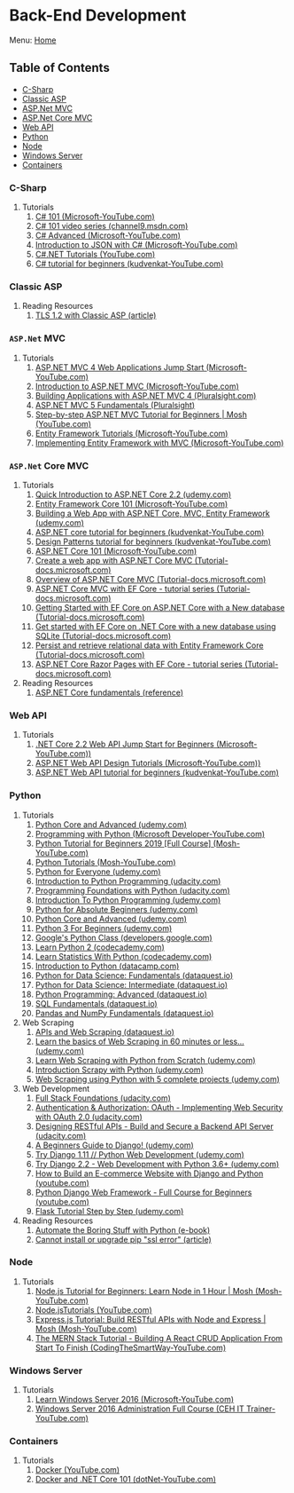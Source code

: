 # Back-End Development

Menu: [Home](./README.md)

## Table of Contents

- [C-Sharp](#c-sharp)
- [Classic ASP](#classic-asp)
- [ASP.Net MVC](#aspnet-mvc)
- [ASP.Net Core MVC](#aspnet-core-mvc)
- [Web API](#web-api)
- [Python](#python)
- [Node](#node)
- [Windows Server](#windows-server)
- [Containers](#containers)

### C-Sharp

1. Tutorials
    1. [C# 101 (Microsoft-YouTube.com)](https://www.youtube.com/playlist?list=PLdo4fOcmZ0oVxKLQCHpiUWun7vlJJvUiN "C# 101 - In this first video of a full Intro to C# video series, Scott Hanselman and Kendra Havens review the basics of C# from building a simple Hello World application to knowing about Object Oriented Programming with Microsoft experts!")
    1. [C# 101 video series (channel9.msdn.com)](https://channel9.msdn.com/Series/CSharp-101/ "In this first video of a full Intro to C# video series, Scott Hanselman and Kendra Havens review the basics of C# from building a simple Hello World application to knowing about Object Oriented Programming with Microsoft experts!")
    1. [C# Advanced (Microsoft-YouTube.com)](https://www.youtube.com/playlist?list=PLdo4fOcmZ0oXzJ3FC-ApBes-0klFN9kr9 "C# Advanced - LINQ SERIES: Language Integrated Query, LINQ, provides a consistent syntax to query any data source. More than that, the compiler and libraries translate that consistent syntax to native queries for each different data source. You learn LINQ, and you can efficiently access data from databases, cloud storage, objects in memory, JSON or XML data sources. In this series, you’ll learn how to write LINQ queries. You’ll also learn about the mechanisms LINQ uses to translate your C# code into native queries for specific data sources. ASYNC SERIES: Modern applications require asynchronous processing. You may make network calls to services in the cloud or on other machines. You may be starting long-running processes to analyze large data sets. The C# language has features that make async programs easier to reason about and understand. In this series, you’ll learn about “async” and “await”, and the Task class. You’ll learn how these features work together to help you to write asynchronous applications.")
    1. [Introduction to JSON with C# (Microsoft-YouTube.com)](https://www.YouTube.com/playlist?list=PLsrZV8shpwjM_eZZ-11lEby-bWmPrNem9)
    1. [C#.NET Tutorials (YouTube.com)](https://www.YouTube.com/playlist?list=PLTjRvDozrdlz3_FPXwb6lX_HoGXa09Yef)
    1. [C# tutorial for beginners (kudvenkat-YouTube.com)](https://www.youtube.com/playlist?list=PLAC325451207E3105)

### Classic ASP

1. Reading Resources
    1. [TLS 1.2 with Classic ASP (article)](https://dhali.com/programming/tls-1-2-with-classic-asp/ "TLS 1.2 with Classic ASP")

### `ASP.Net` MVC

1. Tutorials
    1. [ASP.NET MVC 4 Web Applications Jump Start (Microsoft-YouTube.com)](https://www.YouTube.com/playlist?list=PLIoX3-mcY80gktuMgl7UqkXD3Zl6oFOCM)
    1. [Introduction to ASP.NET MVC (Microsoft-YouTube.com)](https://www.YouTube.com/playlist?list=PLsrZV8shpwjNLs9hr2YEllESVP4jCN6pR)
    1. [Building Applications with ASP.NET MVC 4 (Pluralsight.com)](https://www.pluralsight.com/courses/mvc4-building)
    1. [ASP.NET MVC 5 Fundamentals (Pluralsight)](https://www.pluralsight.com/courses/mvc4-building)
    1. [Step-by-step ASP.NET MVC Tutorial for Beginners | Mosh (YouTube.com)](https://www.YouTube.com/watch?v=E7Voso411Vs&list=PLTjRvDozrdlwG-Gl0I1vCA7NUBS0mif8F&index=2&t=0s)
    1. [Entity Framework Tutorials (Microsoft-YouTube.com)](https://www.YouTube.com/playlist?list=PLTjRvDozrdlyZf7wM83SZT-xz9giQlcwJ)
    1. [Implementing Entity Framework with MVC (Microsoft-YouTube.com)](https://www.YouTube.com/watch?v=ok3kajIFHow)

### `ASP.Net` Core MVC

1. Tutorials
    1. [Quick Introduction to ASP.NET Core 2.2 (udemy.com)](https://www.udemy.com/course/asp-net-core/ "Free 4 Hours - This is an introductory course on ASP.NET Core 2.2. This course is for anyone who is new to asp.net core 2.2 or who is familiar with ASP.NET  and wants to take a first stab at understanding what is different in asp.net core 2.2.")
    1. [Entity Framework Core 101 (Microsoft-YouTube.com)](https://www.youtube.com/playlist?list=PLdo4fOcmZ0oX7uTkjYwvCJDG2qhcSzwZ6 "Entity Framework Core 101 - Entity Framework Core is an Object-Relational Mapper that simplifies working with relational databases using strongly-typed .NET objects. This 101-level, intro video series will walk you getting started with EF, building an ASP.NET Core Web Apps with EF Core, and performance tips to help you along the way!")
    1. [Building a Web App with ASP.NET Core, MVC, Entity Framework (udemy.com)](https://www.udemy.com/course/building-a-web-app-with-aspnet-core-mvc-entity-framework/ "$$$ 3 Hours - In this course, you'll build your first fully-working MVC web application using the new ASP.NET Core MVC. ASP.NET Core is a mature, stable platform for developing web applications and APIs. This course will walk you through building a web app from scratch using ASP.NET Core 3.1, Visual Studio 2017, Entity Framework Core 3.1, Bootstrap 4, and Angular (v6)")
    1. [ASP.NET core tutorial for beginners (kudvenkat-YouTube.com)](https://www.youtube.com/playlist?list=PL6n9fhu94yhVkdrusLaQsfERmL_Jh4XmU)
    1. [Design Patterns tutorial for beginners (kudvenkat-YouTube.com)](https://www.youtube.com/playlist?list=PL6n9fhu94yhUbctIoxoVTrklN3LMwTCmd)
    1. [ASP.NET Core 101 (Microsoft-YouTube.com)](https://www.youtube.com/playlist?list=PLdo4fOcmZ0oW8nviYduHq7bmKode-p8Wy "ASP.NET Core 101 - ASP.NET is an open source web framework, created by Microsoft, for building modern web apps and services with .NET. In this introductory video series, Scott Hanselman and Leslie Richardson explain how to utilize the right tools for building your ASP.NET Core website. Including Blazor components and publishing your website to Azure!")
    1. [Create a web app with ASP.NET Core MVC (Tutorial-docs.microsoft.com)](https://docs.microsoft.com/en-us/aspnet/core/Tutorials/first-mvc-app/?view=aspnetcore-3.1)
    1. [Overview of ASP.NET Core MVC (Tutorial-docs.microsoft.com)](https://docs.microsoft.com/en-us/aspnet/core/mvc/overview?view=aspnetcore-3.1)
    1. [ASP.NET Core MVC with EF Core - tutorial series (Tutorial-docs.microsoft.com)](https://docs.microsoft.com/en-us/aspnet/core/data/ef-mvc/?view=aspnetcore-3.1)
    1. [Getting Started with EF Core on ASP.NET Core with a New database (Tutorial-docs.microsoft.com)](https://docs.microsoft.com/en-us/aspnet/core/data/ef-rp/intro?toc=%2Faspnet%2Fcore%2Ftoc.json&bc=%2Faspnet%2Fcore%2Fbreadcrumb%2Ftoc.json&view=aspnetcore-3.1&tabs=visual-studio)
    1. [Get started with EF Core on .NET Core with a new database using SQLite (Tutorial-docs.microsoft.com)](https://docs.microsoft.com/en-us/ef/core/get-started/netcore/new-db-sqlite)
    1. [Persist and retrieve relational data with Entity Framework Core (Tutorial-docs.microsoft.com)](https://docs.microsoft.com/en-us/learn/modules/persist-data-ef-core/?view=aspnetcore-3.1)
    1. [ASP.NET Core Razor Pages with EF Core - tutorial series (Tutorial-docs.microsoft.com)](https://docs.microsoft.com/en-us/aspnet/core/data/ef-rp/?view=aspnetcore-3.1)
1. Reading Resources
    1. [ASP.NET Core fundamentals (reference)](https://docs.microsoft.com/en-us/aspnet/core/fundamentals/?view=aspnetcore-3.1&tabs=windows)

### Web API

1. Tutorials
    1. [.NET Core 2.2 Web API Jump Start for Beginners (Microsoft-YouTube.com))](https://www.youtube.com/watch?v=s3H2mfkOi9g "A short tutorial on how to create a .NET Core 2.2 Web API fast.")
    1. [ASP.NET Web API Design Tutorials (Microsoft-YouTube.com))](https://www.youtube.com/watch?v=kN8IiQWQfVU "ASP.NET Web API Design Tutorials - This course introduces the basics of the ASP.NET Web API. The ASP.NET Web API is a rich, flexible framework for building HTTP based endpoints and client. ASP.NET Web API is a framework that makes it easy to build HTTP services that reach a broad range of clients, including browsers and mobile devices. ASP.NET Web API is an ideal platform for building RESTful applications on the .NET Framework.")
    1. [ASP.NET Web API tutorial for beginners (kudvenkat-YouTube.com)](https://www.youtube.com/playlist?list=PL6n9fhu94yhW7yoUOGNOfHurUE6bpOO2b)

### Python

1. Tutorials
    1. [Python Core and Advanced (udemy.com)](https://www.udemy.com/course/python-core-and-advanced/ "Free 8.5 - Whether you are a College student learning the fundamentals of Python or a Data Science expert using python to analyze your data or a Web Developer using python frameworks like DJango or a Experienced python developer who wants to fill in the gaps , this course will help you accomplish your goals.")
    1. [Programming with Python (Microsoft Developer-YouTube.com)](https://www.youtube.com/playlist?list=PLlrxD0HtieHhS8VzuMCfQD4uJ9yne1mE6)
    1. [Python Tutorial for Beginners 2019 [Full Course] (Mosh-YouTube.com)](https://www.YouTube.com/watch?v=_uQrJ0TkZlc)
    1. [Python Tutorials (Mosh-YouTube.com)](https://www.YouTube.com/playlist?list=PLTjRvDozrdlxj5wgH4qkvwSOdHLOCx10f)
    1. [Python for Everyone (udemy.com)](https://www.udemy.com/python-for-every1/ "This course created for Data Science, AI , ML, DL , Automation Testers, Big Data , Web Developer Aspirants etc")
    1. [Introduction to Python Programming (udacity.com)](https://www.udacity.com/course/introduction-to-python--ud1110 "In this course, you'll learn the fundamentals of the Python programming language, along with programming best practices.")
    1. [Programming Foundations with Python (udacity.com)](https://www.udacity.com/course/programming-foundations-with-python--ud036 "Introductory programming class to learn Object-Oriented Programming, a must-have technique to reuse and share code easily. Learn by making projects that spread happiness!")
    1. [Introduction To Python Programming (udemy.com)](https://www.udemy.com/pythonforbeginnersintro/ "A Quick and Easy Intro into Python Programming")
    1. [Python for Absolute Beginners (udemy.com)](https://www.udemy.com/pythonforbeginnersintro/ "Python 101 - learn python programming from scratch with hands on exercises in this free python tutorial!")
    1. [Python Core and Advanced (udemy.com)](https://www.udemy.com/python-core-and-advanced/ "Master the fundamentals of Python in easy steps")
    1. [Python 3 For Beginners (udemy.com)](https://www.udemy.com/python-masterclass-for-beginners/ "Learn Python 3 from Scratch! Create Python 3 Applications. Understand Object Oriented Programming in Python.")
    1. [Google's Python Class (developers.google.com)](https://developers.google.com/edu/python/ "Welcome to Google's Python Class -- this is a free class for people with a little bit of programming experience who want to learn Python. The class includes written materials, lecture videos, and lots of code exercises to practice Python coding.")
    1. [Learn Python 2 (codecademy.com)](https://www.codecademy.com/learn/learn-python "Learn the basics of the world's fastest growing and most popular programming language used by software engineers, analysts, data scientists, and machine learning engineers alike.")
    1. [Learn Statistics With Python  (codecademy.com)](https://www.codecademy.com/learn/learn-statistics-with-python "Learn how to calculate and interpret several descriptive statistics using the Python library NumPy.")
    1. [Introduction to Python (datacamp.com)](https://www.datacamp.com/courses/intro-to-python-for-data-science "Master the basics of data analysis in Python. Expand your skill set by learning scientific computing with numpy.")
    1. [Python for Data Science: Fundamentals (dataquest.io)](https://www.dataquest.io/course/python-for-data-science-fundamentals/ "In our introductory course on Python for data science, you’ll get an overview of the Python programming language and how you can use it for data science.")
    1. [Python for Data Science: Intermediate (dataquest.io)](https://www.dataquest.io/course/python-for-data-science-intermediate/ "In our Python for Data Science Intermediate course, we’ll cover some key techniques for working with the Python programming language for data science.")
    1. [Python Programming: Advanced (dataquest.io)](https://www.dataquest.io/course/python-programming-advanced/ "Extend your knowledge of Python with our Python Programming: Advanced course. In this course, you'll learn advanced Python concepts, digging deeper into object-oriented programming (OOP), exception handling, and more.")
    1. [SQL Fundamentals (dataquest.io)](https://www.dataquest.io/course/sql-fundamentals/ "SQL is the language of data, and it is a critical skill to have when working as a Data Analyst, Data Scientist, or as a Data Engineer. In fact, more data analysts and data scientists use SQL than use either Python or R (because both Python and R programmers use SQL, too).  In our SQL Fundamentals course, you will learn the basics of this critical skill and start building some experience working with SQL databases.")
    1. [Pandas and NumPy Fundamentals (dataquest.io)](https://www.dataquest.io/course/pandas-fundamentals/ "In our Pandas and NumPy fundamentals course, you will learn how to work with Pandas and NumPy, the two most popular Python open-source libraries for data analysis.")
1. Web Scraping
    1. [APIs and Web Scraping (dataquest.io)](https://www.dataquest.io/course/apis-and-scraping/ "A data analyst or data scientist doesn’t always get data handed to them in a CSV or via an easily accessible database. Sometimes, you’ve got to go out and get the data you need. The ability to collect unique data sets can really set you apart from the pack, and being able to access APIs and scrape the web for new data stories is the best way to get data nobody else is working with.")
    1. [Learn the basics of Web Scraping in 60 minutes or less... (udemy.com)](https://www.udemy.com/course/webscraping-without-scrapy/ "Learn to webscrape from an expert in this free fast-track course, giving you all the fundamentals other courses miss!")
    1. [Learn Web Scraping with Python from Scratch (udemy.com)](https://www.udemy.com/course/web-scraping-python-tutorial/ "Python Web Scraping Tutorial. Use BeautifulSoup & Requests to scrape & crawl Craigslist directory with Python")
    1. [Introduction Scrapy with Python (udemy.com)](https://www.udemy.com/course/intro-scrapy-create-a-reddit-bot-with-python/ "Use Scrapy to Hack Reddit Site with Python")
    1. [Web Scraping using Python with 5 complete projects (udemy.com)](https://www.udemy.com/course/python_webscraping/ "Complete end to end web scraping tutorial using python , all steps and codes are explained in detail.")
1. Web Development
    1. [Full Stack Foundations (udacity.com)](https://www.udacity.com/course/full-stack-foundations--ud088 "In this course you will learn the fundamentals of back-end web development! You will create your own web application that queries a database for items on restaurant menus and then dynamically generates complete menus in the form of web pages and API endpoints.")
    1. [Authentication & Authorization: OAuth  - Implementing Web Security with OAuth 2.0 (udacity.com)](https://www.udacity.com/course/authentication-authorization-oauth--ud330 "As a Python programmer, leveraging Flask allows you to quickly and easily build your own web applications. But before you share your apps on the Internet you should protect your users' data, ensuring information stored on your site is safe from unwanted manipulation. You could implement web security and permissions on your own, but relying on trusted providers is a faster, safer, and easier way to allow users to login to your application - without having to create and maintain another account, profile, and password. In this course, you will learn to implement the OAuth 2.0 framework to allow users to securely login to your web applications. ")
    1. [Designing RESTful APIs - Build and Secure a Backend API Server (udacity.com)](https://www.udacity.com/course/designing-restful-apis--ud388 "API (Application Programming Interface) endpoints are the connections between your application and the rest of the developer community. In this course you will learn about writing secure, developer-friendly APIs that will make your back-end application thrive and keep your users happy.")
    1. [A Beginners Guide to Django! (udemy.com)](https://www.udemy.com/course/introdjango/ "Learn all the basics of Django through a step-by-step process by creating your very own Polls Application for free!")
    1. [Try Django 1.11 // Python Web Development (udemy.com)](https://www.udemy.com/try-django-v1-11-python-web-development/ "Build a web app with Django // The #1 Web Development Framework for Python")
    1. [Try Django 2.2 - Web Development with Python 3.6+ (udemy.com)](https://www.udemy.com/course/try-django-2-2-python-web-development/ "Learn by doing in building a Web Application with Python #1 Web Framework: Django.")
    1. [How to Build an E-commerce Website with Django and Python (youtube.com)](https://www.youtube.com/watch?v=YZvRrldjf1Y "Learn how to build an E-commerce website with Django and Python.")
    1. [Python Django Web Framework - Full Course for Beginners (youtube.com)](https://www.youtube.com/watch?v=F5mRW0jo-U4 "Learn the Python Django framework with this free full course. Django is an extremely popular and fully featured server-side web framework, written in Python. Django allows you to quickly create web apps.")
    1. [Flask Tutorial Step by Step (udemy.com)](https://www.udemy.com/course/python-flask-tutorial-step-by-step/ "Learn to create your first website and RESTful API using Python and Flask.")
1. Reading Resources
    1. [Automate the Boring Stuff with Python (e-book)](http://automatetheboringstuff.com/ "Practical programming for total beginners.")
    1. [Cannot install or upgrade pip "ssl error" (article)](https://github.com/pypa/pip/issues/5448 'Cannot install or upgrade pip "ssl error"')

### Node

1. Tutorials
    1. [Node.js Tutorial for Beginners: Learn Node in 1 Hour | Mosh (Mosh-YouTube.com)](https://www.YouTube.com/watch?v=TlB_eWDSMt4&list=PLTjRvDozrdlynYXGUfyyMZdrQ0Sz27aud&index=5)
    1. [Node.jsTutorials (YouTube.com)](https://www.YouTube.com/playlist?list=PLTjRvDozrdlydy3uUBWZlLUTNpJSGGCEm)
    1. [Express.js Tutorial: Build RESTful APIs with Node and Express | Mosh (Mosh-YouTube.com)](https://www.YouTube.com/watch?v=pKd0Rpw7O48&list=PLTjRvDozrdlynYXGUfyyMZdrQ0Sz27aud&index=6)
    1. [The MERN Stack Tutorial - Building A React CRUD Application From Start To Finish (CodingTheSmartWay-YouTube.com)](https://www.YouTube.com/playlist?list=PL2dKqfImstaRbG8WIBkeHyV1ic5dyiEMj)

### Windows Server

1. Tutorials
    1. [Learn Windows Server 2016 (Microsoft-YouTube.com)](https://www.YouTube.com/playlist?list=PLsrZV8shpwjMmq9hw_vlpDswWWw8jGJnZ "Learn Windows Server 2016 - Considering Windows Server 2016? In this helpful course, get the details about the features and functionality that have been added to this new version of Windows Server, along with those that were modified from previous versions.")
    1. [Windows Server 2016 Administration Full Course (CEH IT Trainer-YouTube.com)](https://www.youtube.com/playlist?list=PLYogJ_kxL1wTesq-vNxEc8tjDOHvszeWf "Windows Server 2016 Administration Full Course")

### Containers

1. Tutorials
    1. [Docker (YouTube.com)](https://www.YouTube.com/playlist?list=PL2dKqfImstaSUBZzxmwJqDe99_BGoCvwo)
    1. [Docker and .NET Core 101 (dotNet-YouTube.com)](https://www.youtube.com/playlist?list=PLdo4fOcmZ0oUvXP_Pt2zOgk8dTWagGs_P)
